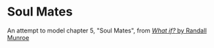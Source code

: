 # Soul Mates

An attempt to model chapter 5, "Soul Mates", from [*What if?* by Randall Munroe](https://what-if.xkcd.com/book/)
